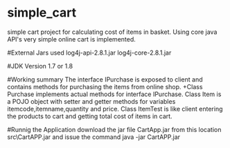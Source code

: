 # simple_cart

simple cart project for calculating cost of items in basket. Using core java API's very simple online cart is implemented.

#External Jars used
log4j-api-2.8.1.jar
log4j-core-2.8.1.jar

#JDK Version
1.7 or 1.8

#Working summary
The interface IPurchase is exposed to client and contains methods for purchasing the items from online shop.
+Class Purchase implements actual methods for interface IPurchase. 
Class Item is a POJO object with setter and getter methods for variables itemcode,itemname,quantity and price.
Class ItemTest is like client entering the products to cart and getting total cost of items in cart.

#Runnig the Application
download the jar file CartApp.jar from this location src\CartAPP.jar 
and issue the command java -jar CartAPP.jar
